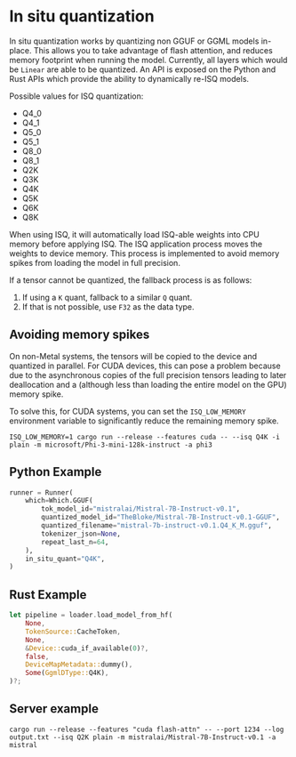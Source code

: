 # In situ quantization

In situ quantization works by quantizing non GGUF or GGML models in-place. This allows you to take advantage of flash attention, and reduces memory footprint when running the model. Currently, all layers which would be `Linear` are able to be quantized. An API is exposed on the Python and Rust APIs which provide the ability to dynamically re-ISQ models. 

Possible values for ISQ quantization:
- Q4_0
- Q4_1
- Q5_0
- Q5_1
- Q8_0
- Q8_1
- Q2K
- Q3K
- Q4K
- Q5K
- Q6K
- Q8K

When using ISQ, it will automatically load ISQ-able weights into CPU memory before applying ISQ. The ISQ application process moves the weights to device memory. This process is implemented to avoid memory spikes from loading the model in full precision.

If a tensor cannot be quantized, the fallback process is as follows:
1) If using a `K` quant, fallback to a similar `Q` quant.
2) If that is not possible, use `F32` as the data type.

## Avoiding memory spikes

On non-Metal systems, the tensors will be copied to the device and quantized in parallel. For CUDA devices, this can pose a problem because due to the asynchronous copies of the full precision tensors leading to later deallocation and a (although less than loading the entire model on the GPU) memory spike.

To solve this, for CUDA systems, you can set the `ISQ_LOW_MEMORY` environment variable to significantly reduce the remaining memory spike.

```
ISQ_LOW_MEMORY=1 cargo run --release --features cuda -- --isq Q4K -i plain -m microsoft/Phi-3-mini-128k-instruct -a phi3
```

## Python Example
```python
runner = Runner(
    which=Which.GGUF(
        tok_model_id="mistralai/Mistral-7B-Instruct-v0.1",
        quantized_model_id="TheBloke/Mistral-7B-Instruct-v0.1-GGUF",
        quantized_filename="mistral-7b-instruct-v0.1.Q4_K_M.gguf",
        tokenizer_json=None,
        repeat_last_n=64,
    ),
    in_situ_quant="Q4K",
)
```

## Rust Example
```rust
let pipeline = loader.load_model_from_hf(
    None,
    TokenSource::CacheToken,
    None,
    &Device::cuda_if_available(0)?,
    false,
    DeviceMapMetadata::dummy(),
    Some(GgmlDType::Q4K),
)?;
```

## Server example
```
cargo run --release --features "cuda flash-attn" -- --port 1234 --log output.txt --isq Q2K plain -m mistralai/Mistral-7B-Instruct-v0.1 -a mistral
```